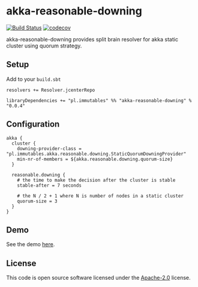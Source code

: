 # akka-reasonable-downing #

[![Build Status](https://travis-ci.org/mbilski/akka-reasonable-downing.svg?branch=master)](https://travis-ci.org/mbilski/akka-reasonable-downing)
[![codecov](https://codecov.io/gh/mbilski/akka-reasonable-downing/branch/master/graph/badge.svg)](https://codecov.io/gh/mbilski/akka-reasonable-downing)

akka-reasonable-downing provides split brain resolver for akka static cluster using quorum strategy.

## Setup ##

Add to your `build.sbt`

```
resolvers += Resolver.jcenterRepo

libraryDependencies += "pl.immutables" %% "akka-reasonable-downing" % "0.0.4"
```

## Configuration ##

```
akka {
  cluster {
    downing-provider-class = "pl.immutables.akka.reasonable.downing.StaticQuorumDowningProvider"
    min-nr-of-members = ${akka.reasonable.downing.quorum-size}
  }

  reasonable.downing {
    # the time to make the decision after the cluster is stable
    stable-after = 7 seconds

    # the N / 2 + 1 where N is number of nodes in a static cluster
    quorum-size = 3
  }
}
```

## Demo ##

See the demo [here](https://www.youtube.com/watch?v=_uz8QOjVrNQ).

## License ##

This code is open source software licensed under the
[Apache-2.0](http://www.apache.org/licenses/LICENSE-2.0) license.
